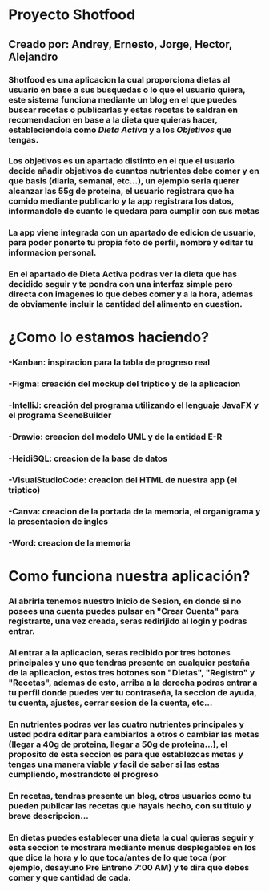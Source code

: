#  Proyecto Shotfood



## Creado por: Andrey, Ernesto, Jorge, Hector, Alejandro




### Shotfood es una aplicacion la cual proporciona dietas al usuario en base a sus busquedas o lo que el usuario quiera, este sistema funciona mediante un blog en el que puedes buscar recetas o publicarlas y estas recetas te saldran en recomendacion en base a la dieta que quieras hacer, estableciendola como *Dieta Activa* y a los *Objetivos* que tengas.


### Los objetivos es un apartado distinto en el que el usuario decide añadir objetivos de cuantos nutrientes debe comer y en que basis (diaria, semanal, etc...), un ejemplo seria querer alcanzar las 55g de proteina, el usuario registrara que ha comido mediante publicarlo y la app registrara los datos, informandole de cuanto le quedara para cumplir con sus metas


### La app viene integrada con un apartado de edicion de usuario, para poder ponerte tu propia foto de perfil, nombre y editar tu informacion personal.


### En el apartado de Dieta Activa podras ver la dieta que has decidido seguir y te pondra con una interfaz simple pero directa con imagenes lo que debes comer y a la hora, ademas de obviamente incluir la cantidad del alimento en cuestion.


# ¿Como lo estamos haciendo?

### -Kanban: inspiracion para la tabla de progreso real
### -Figma: creación del mockup del triptico y de la aplicacion
### -IntelliJ: creación del programa utilizando el lenguaje JavaFX y el programa SceneBuilder
### -Drawio: creacion del modelo UML y de la entidad E-R
### -HeidiSQL: creacion de la base de datos
### -VisualStudioCode: creacion del HTML de nuestra app (el triptico)
### -Canva: creacion de la portada de la memoria, el organigrama y la presentacion de ingles
### -Word: creacion de la memoria

# Como funciona nuestra aplicación?

### Al abrirla tenemos nuestro Inicio de Sesion, en donde si no posees una cuenta puedes pulsar en "Crear Cuenta" para registrarte, una vez creada, seras redirijido al login y podras entrar.

### Al entrar a la aplicacion, seras recibido por tres botones principales y uno que tendras presente en cualquier pestaña de la aplicacion, estos tres botones son "Dietas", "Registro" y "Recetas", ademas de esto, arriba a la derecha podras entrar a tu perfil donde puedes ver tu contraseña, la seccion de ayuda, tu cuenta, ajustes, cerrar sesion de la cuenta, etc... 

### En nutrientes podras ver las cuatro nutrientes principales y usted podra editar para cambiarlos a otros o cambiar las metas (llegar a 40g de proteina, llegar a 50g de proteina...), el proposito de esta seccion es para que establezcas metas y tengas una manera viable y facil de saber si las estas cumpliendo, mostrandote el progreso

### En recetas, tendras presente un blog, otros usuarios como tu pueden publicar las recetas que hayais hecho, con su titulo y breve descripcion...

### En dietas puedes establecer una dieta la cual quieras seguir y esta seccion te mostrara mediante menus desplegables en los que dice la hora y lo que toca/antes de lo que toca (por ejemplo, desayuno Pre Entreno 7:00 AM) y te dira que debes comer y que cantidad de cada.



